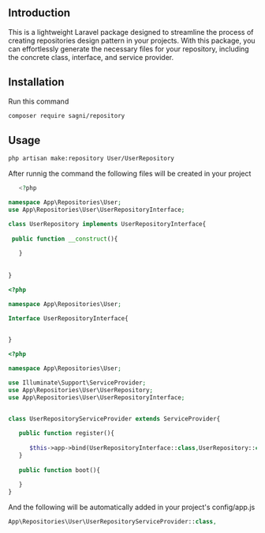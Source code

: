 Introduction
------------
This is a lightweight Laravel package designed to streamline the process of creating repositories design pattern in your projects. With this package, you can effortlessly generate the necessary files for your repository, including the concrete class, interface, and service provider.

Installation
------------
Run this command

```bash
composer require sagni/repository
```



Usage
----------------
```bash
php artisan make:repository User/UserRepository
```

After runnig the command the following files will be created in your project 

```php
   <?php

namespace App\Repositories\User;
use App\Repositories\User\UserRepositoryInterface;

class UserRepository implements UserRepositoryInterface{
 
 public function __construct(){
     
   }
   
   
}
```

```php
<?php

namespace App\Repositories\User;

Interface UserRepositoryInterface{

  
}
```

```php
<?php

namespace App\Repositories\User;

use Illuminate\Support\ServiceProvider;
use App\Repositories\User\UserRepository;
use App\Repositories\User\UserRepositoryInterface;


class UserRepositoryServiceProvider extends ServiceProvider{
   
   public function register(){
   
      $this->app->bind(UserRepositoryInterface::class,UserRepository::class);
   }
   
   public function boot(){
   
   }
}
```
And the following will be automatically added in your project's config/app.js

```php
App\Repositories\User\UserRepositoryServiceProvider::class,
```
